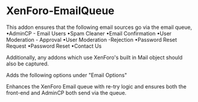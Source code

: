 XenForo-EmailQueue
======================

This addon ensures that the following email sources go via the email queue,
•AdminCP - Email Users
•Spam Cleaner
•Email Confirmation
•User Moderation - Approval
•User Moderation -Rejection
•Password Reset Request
•Password Reset
•Contact Us

Additionally, any addons which use XenForo's built in Mail object should also be captured.

Adds the following options under "Email Options"
 
Enhances the XenForo Email queue with re-try logic and ensures both the front-end and AdminCP both send via the queue.
